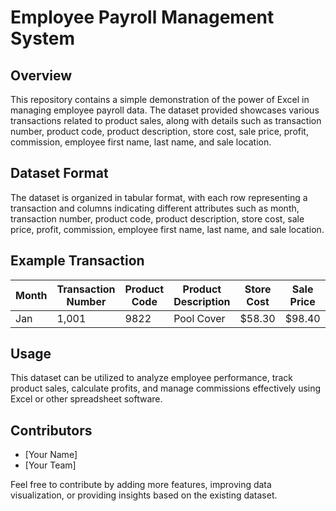 # Employee Payroll Management System

## Overview

This repository contains a simple demonstration of the power of Excel in managing employee payroll data. The dataset provided showcases various transactions related to product sales, along with details such as transaction number, product code, product description, store cost, sale price, profit, commission, employee first name, last name, and sale location.

## Dataset Format

The dataset is organized in tabular format, with each row representing a transaction and columns indicating different attributes such as month, transaction number, product code, product description, store cost, sale price, profit, commission, employee first name, last name, and sale location.

## Example Transaction

| Month | Transaction Number | Product Code | Product Description | Store Cost | Sale Price | Profit | Commission | First Name | Last Name | Sale Location |
|-------|--------------------|--------------|---------------------|------------|------------|--------|------------|------------|-----------|---------------|
| Jan   | 1,001              | 9822         | Pool Cover          | $58.30     | $98.40     | $40.10 | 8.02       | Chalie     | Barns     | NM            |

## Usage

This dataset can be utilized to analyze employee performance, track product sales, calculate profits, and manage commissions effectively using Excel or other spreadsheet software.

## Contributors

- [Your Name]
- [Your Team]

Feel free to contribute by adding more features, improving data visualization, or providing insights based on the existing dataset.

